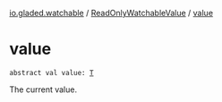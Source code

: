 [io.gladed.watchable](../index.md) / [ReadOnlyWatchableValue](index.md) / [value](./value.md)

# value

`abstract val value: `[`T`](index.md#T)

The current value.

